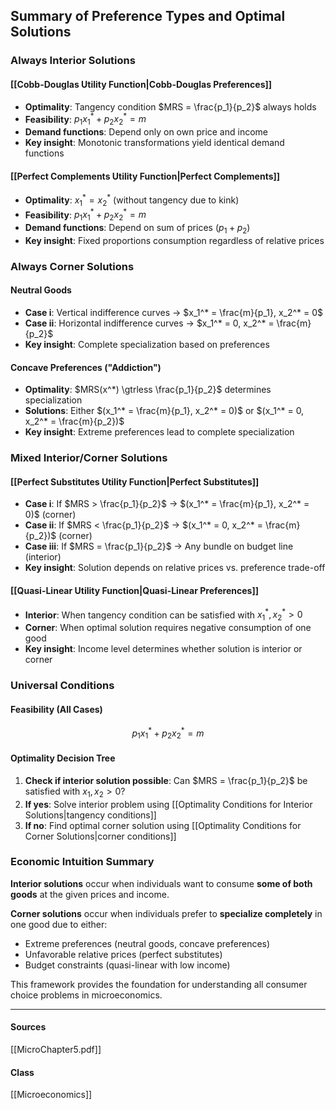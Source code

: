 ## Summary of Preference Types and Optimal Solutions

### Always Interior Solutions

#### [[Cobb-Douglas Utility Function|Cobb-Douglas Preferences]]
- **Optimality**: Tangency condition $MRS = \frac{p_1}{p_2}$ always holds
- **Feasibility**: $p_1x_1^* + p_2x_2^* = m$
- **Demand functions**: Depend only on own price and income
- **Key insight**: Monotonic transformations yield identical demand functions

#### [[Perfect Complements Utility Function|Perfect Complements]]
- **Optimality**: $x_1^* = x_2^*$ (without tangency due to kink)
- **Feasibility**: $p_1x_1^* + p_2x_2^* = m$
- **Demand functions**: Depend on sum of prices $(p_1 + p_2)$
- **Key insight**: Fixed proportions consumption regardless of relative prices

### Always Corner Solutions

#### Neutral Goods
- **Case i**: Vertical indifference curves → $x_1^* = \frac{m}{p_1}, x_2^* = 0$
- **Case ii**: Horizontal indifference curves → $x_1^* = 0, x_2^* = \frac{m}{p_2}$
- **Key insight**: Complete specialization based on preferences

#### Concave Preferences ("Addiction")
- **Optimality**: $MRS(x^*) \gtrless \frac{p_1}{p_2}$ determines specialization
- **Solutions**: Either $(x_1^* = \frac{m}{p_1}, x_2^* = 0)$ or $(x_1^* = 0, x_2^* = \frac{m}{p_2})$
- **Key insight**: Extreme preferences lead to complete specialization

### Mixed Interior/Corner Solutions

#### [[Perfect Substitutes Utility Function|Perfect Substitutes]]
- **Case i**: If $MRS > \frac{p_1}{p_2}$ → $(x_1^* = \frac{m}{p_1}, x_2^* = 0)$ (corner)
- **Case ii**: If $MRS < \frac{p_1}{p_2}$ → $(x_1^* = 0, x_2^* = \frac{m}{p_2})$ (corner)  
- **Case iii**: If $MRS = \frac{p_1}{p_2}$ → Any bundle on budget line (interior)
- **Key insight**: Solution depends on relative prices vs. preference trade-off

#### [[Quasi-Linear Utility Function|Quasi-Linear Preferences]]
- **Interior**: When tangency condition can be satisfied with $x_1^*, x_2^* > 0$
- **Corner**: When optimal solution requires negative consumption of one good
- **Key insight**: Income level determines whether solution is interior or corner

### Universal Conditions

#### Feasibility (All Cases)
$$p_1x_1^* + p_2x_2^* = m$$

#### Optimality Decision Tree
1. **Check if interior solution possible**: Can $MRS = \frac{p_1}{p_2}$ be satisfied with $x_1, x_2 > 0$?
2. **If yes**: Solve interior problem using [[Optimality Conditions for Interior Solutions|tangency conditions]]
3. **If no**: Find optimal corner solution using [[Optimality Conditions for Corner Solutions|corner conditions]]

### Economic Intuition Summary

**Interior solutions** occur when individuals want to consume **some of both goods** at the given prices and income.

**Corner solutions** occur when individuals prefer to **specialize completely** in one good due to either:
- Extreme preferences (neutral goods, concave preferences)
- Unfavorable relative prices (perfect substitutes)
- Budget constraints (quasi-linear with low income)

This framework provides the foundation for understanding all consumer choice problems in microeconomics.

---
#### Sources
[[MicroChapter5.pdf]]
#### Class
[[Microeconomics]]